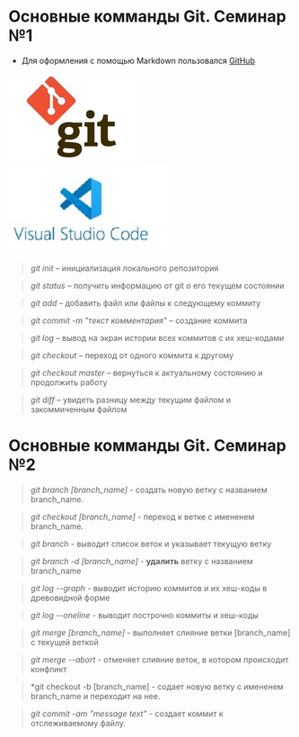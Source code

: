 # Основные комманды Git. Cеминар №1

- Для оформления с помощью Markdown пользовался [GitHub](https://docs.github.com/ru/get-started/writing-on-github/getting-started-with-writing-and-formatting-on-github/basic-writing-and-formatting-syntax)

![Логотип Гит](logo_git.jpg) ![VS Code](/vslogo.jpg)

>*git init* – инициализация локального репозитория

>*git status* – получить информацию от git о его текущем состоянии

>*git add* – добавить файл или файлы к следующему коммиту

>*git commit -m "текст комментария"* – создание коммита

>*git log* – вывод на экран истории всех коммитов с их хеш-кодами

>*git checkout* – переход от одного коммита к другому

>*git checkout master* – вернуться к актуальному состоянию и продолжить работу

>*git diff* – увидеть разницу между текущим файлом и закоммиченным файлом

# Основные комманды Git. Семинар №2

> *git branch [branch_name]* - создать новую ветку с названием branch_name.

> *git checkout [branch_name]* - переход к ветке с имененем branch_name.

> *git branch* - выводит список веток и указывает текущую ветку

> *git branch -d [branch_name]* - **удaлить** ветку с названием branch_name

> *git log --graph* - выводит историю коммитов и их хеш-коды в древовидной форме

> *git log --oneline* - выводит построчно коммиты и хеш-коды

> *git merge [branch_name]* - выполняет слияние ветки [branch_name] с текущей веткой

> *git merge --abort* - отменяет слияние веток, в котором происходит конфликт

> *git checkout -b [branch_name] - содает новую ветку с имененем branch_name и переходит на нее.

> *git commit -am "message text"* - создает коммит к отслеживаемому файлу.